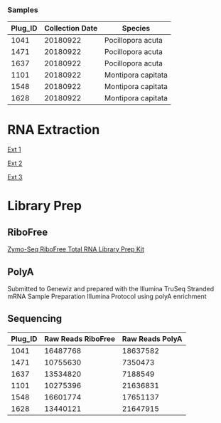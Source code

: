### Samples

Plug_ID| Collection Date |Species|
---|---|---|
1041|	20180922	|Pocillopora acuta|
1471|	20180922	|Pocillopora acuta|
1637|	20180922	|Pocillopora acuta|
1101|	20180922	|Montipora capitata|
1548|	20180922	|Montipora capitata|
1628|	20180922	|Montipora capitata|

# RNA Extraction
[Ext 1](https://emmastrand.github.io/EmmaStrand_Notebook/Holobiont-Integration-August-DNA-RNA-Extractions/)

[Ext 2](https://emmastrand.github.io/EmmaStrand_Notebook/Holobiont-Integration-July-DNA-RNA-Extractions/)

[Ext 3](https://emmastrand.github.io/EmmaStrand_Notebook/Holobiont-Integration-September-DNA-RNA-Extractions/)

# Library Prep

## RiboFree

[Zymo-Seq RiboFree Total RNA Library Prep Kit](https://meschedl.github.io/MESPutnam_Open_Lab_Notebook/zribo-lib-RNA-second/)


## PolyA

Submitted to Genewiz and prepared with the Illumina TruSeq Stranded mRNA Sample Preparation Illumina Protocol using polyA enrichment

## Sequencing

Plug_ID| Raw Reads RiboFree |Raw Reads PolyA|
---|---|---|
1041|	16487768	|18637582|
1471|	10755630	|7350473|
1637|	13534820	|7188549|
1101|	10275396	|21636831|
1548|	16601774	|17651137|
1628|	13440121	|21647915|
